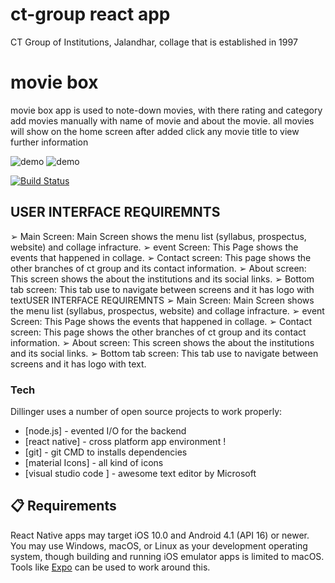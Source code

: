 # ct-group react app
CT Group of Institutions, Jalandhar, collage that is established in 1997
# movie box 

movie box app is used to note-down movies, with there rating and category 
add movies manually with name of movie and about the movie.
all movies will show on the home screen after added click any movie title to view  further information 

  ![demo](app-data/IMG-2.gif)               ![demo](app-data/IMG-1.gif)

[![Build Status](https://travis-ci.org/joemccann/dillinger.svg?branch=master)](https://chandartiwari3.wixsite.com/site)

## USER INTERFACE REQUIREMNTS
➢ Main Screen:
Main Screen shows the menu list (syllabus, prospectus, website) and collage
infracture.
➢ event Screen:
This Page shows the events that happened in collage.
➢ Contact screen:
 This page shows the other branches of ct group and its contact information.
➢ About screen:
This screen shows the about the institutions and its social links.
➢ Bottom tab screen:
This tab use to navigate between screens and it has logo with textUSER INTERFACE REQUIREMNTS
➢ Main Screen:
Main Screen shows the menu list (syllabus, prospectus, website) and collage
infracture.
➢ event Screen:
This Page shows the events that happened in collage.
➢ Contact screen:
 This page shows the other branches of ct group and its contact information.
➢ About screen:
This screen shows the about the institutions and its social links.
➢ Bottom tab screen:
 This tab use to navigate between screens and it has logo with text.
 
### Tech

Dillinger uses a number of open source projects to work properly:

* [node.js] - evented I/O for the backend
* [react native] - cross platform app environment !
* [git] - git CMD to installs dependencies
* [material Icons] - all kind of icons 
* [visual studio code ] - awesome text editor by Microsoft
 
## 📋 Requirements

React Native apps may target iOS 10.0 and Android 4.1 (API 16) or newer. You may use Windows, macOS, or Linux as your development operating system, though building and running iOS  emulator apps is limited to macOS. Tools like [Expo](https://expo.io) can be used to work around this.
